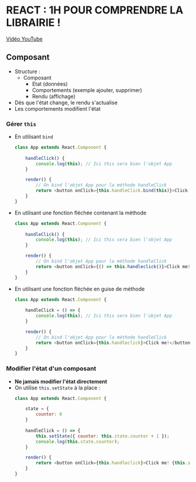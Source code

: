 # REACT : 1H POUR COMPRENDRE LA LIBRAIRIE !

[Vidéo YouTube](https://www.youtube.com/watch?v=no82oluCZag)

## Composant

* Structure :
    * Composant
        * Etat (données)
        * Comportements (exemple ajouter, supprimer)
        * Rendu (affichage)
* Dès que l'état change, le rendu s'actualise
* Les comportements modifient l'état

### Gérer `this`

* En utilisant `bind`
    ```js
    class App extends React.Component {
        
        handleClick() {
            console.log(this); // Ici this sera bien l'objet App
        }

        render() {
            // On bind l'objet App pour la méthode handleClick
            return <button onClick={this.handleClick.bind(this)}>Click me!</button>
        }
    }
    ```
* En utilisant une fonction fléchée contenant la méthode
    ```js
    class App extends React.Component {
        
        handleClick() {
            console.log(this); // Ici this sera bien l'objet App
        }

        render() {
            // On bind l'objet App pour la méthode handleClick
            return <button onClick={() => this.handleclick()}>Click me!</button>
        }
    }
    ```
* En utilisant une fonction fléchée en guise de méthode
    ```js
    class App extends React.Component {
        
        handleClick = () => {
            console.log(this); // Ici this sera bien l'objet App
        }

        render() {
            // On bind l'objet App pour la méthode handleClick
            return <button onClick={this.handleclick}>Click me!</button>
        }
    }
    ```

### Modifier l'état d'un composant

* **Ne jamais modifier l'état directement**
* On utilise `this.setState` à la place :
    ```js
    class App extends React.Component {

        state = {
            counter: 0
        }
        
        handleClick = () => {
            this.setState({ counter: this.state.counter + 1 });
            console.log(this.state.counter);
        }

        render() {
            return <button onClick={this.handleclick}>Click me! {this.state.counter}</button>
        }
    }
    ```